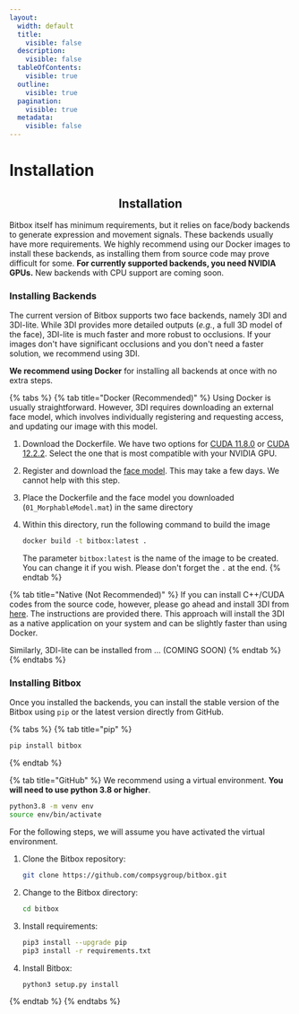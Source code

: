 ```yaml
---
layout:
  width: default
  title:
    visible: false
  description:
    visible: false
  tableOfContents:
    visible: true
  outline:
    visible: true
  pagination:
    visible: true
  metadata:
    visible: false
---
```


# Installation

<h2 align="center"><strong>Installation</strong></h2>

Bitbox itself has minimum requirements, but it relies on face/body backends to generate expression and movement signals. These backends usually have more requirements. We highly recommend using our Docker images to install these backends, as installing them from source code may prove difficult for some. **For currently supported backends, you need NVIDIA GPUs.** New backends with CPU support are coming soon.

### **Installing Backends**

The current version of Bitbox supports two face backends, namely 3DI and 3DI-lite. While 3DI provides more detailed outputs (_e.g._, a full 3D model of the face), 3DI-lite is much faster and more robust to occlusions. If your images don't have significant occlusions and you don't need a faster solution, we recommend using 3DI.&#x20;

**We recommend using Docker** for installing all backends at once with no extra steps.

{% tabs %}
{% tab title="Docker (Recommended)" %}
Using Docker is usually straightforward. However, 3DI requires downloading an external face model, which involves individually registering and requesting access, and updating our image with this model.

1. Download the Dockerfile. We have two options for [CUDA 11.8.0](https://raw.githubusercontent.com/compsygroup/bitbox/refs/heads/main/docker/cuda11.8_cv4.5/Dockerfile) or [CUDA 12.2.2](https://raw.githubusercontent.com/compsygroup/bitbox/refs/heads/main/docker/cuda12.2_cv4.8/Dockerfile). Select the one that is most compatible with your NVIDIA GPU.
2. Register and download the [face model](https://faces.dmi.unibas.ch/bfm/index.php?nav=1-2\&id=downloads). This may take a few days. We cannot help with this step.
3. Place the Dockerfile and the face model you downloaded (`01_MorphableModel.mat`) in the same directory
4.  Within this directory, run the following command to build the image

    ```bash
    docker build -t bitbox:latest . 
    ```

    The parameter `bitbox:latest` is the name of the image to be created. You can change it if you wish. Please don't forget the `.` at the end.
{% endtab %}

{% tab title="Native (Not Recommended)" %}
If you can install C++/CUDA codes from the source code, however, please go ahead and install 3DI from [here](https://github.com/compsygroup/3DI). The instructions are provided there. This approach will install the 3DI as a native application on your system and can be slightly faster than using Docker.

Similarly, 3DI-lite can be installed from ... (COMING SOON)
{% endtab %}
{% endtabs %}

### Installing Bitbox

Once you installed the backends, you can install the stable version of the Bitbox using `pip` or the latest version directly from GitHub.

{% tabs %}
{% tab title="pip" %}
```bash
pip install bitbox
```
{% endtab %}

{% tab title="GitHub" %}
We recommend using a virtual environment. **You will need to use python 3.8 or higher**.&#x20;

```bash
python3.8 -m venv env
source env/bin/activate
```

For the following steps, we will assume you have activated the virtual environment.

1.  Clone the Bitbox repository:

    ```bash
    git clone https://github.com/compsygroup/bitbox.git
    ```
2.  Change to the Bitbox directory:

    ```bash
    cd bitbox
    ```
3.  Install requirements:

    ```bash
    pip3 install --upgrade pip
    pip3 install -r requirements.txt
    ```
4.  Install Bitbox:

    ```bash
    python3 setup.py install
    ```
{% endtab %}
{% endtabs %}
